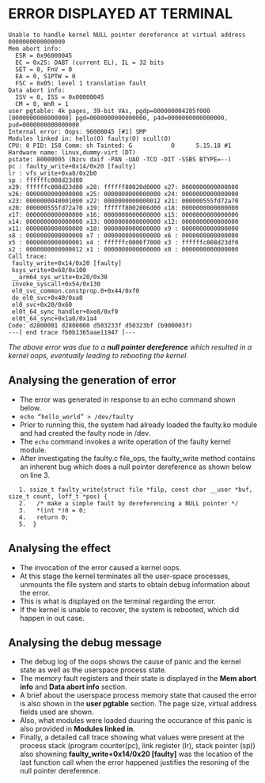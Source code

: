 # ERROR DISPLAYED AT TERMINAL
```
Unable to handle kernel NULL pointer dereference at virtual address 0000000000000000
Mem abort info:
  ESR = 0x96000045
  EC = 0x25: DABT (current EL), IL = 32 bits
  SET = 0, FnV = 0
  EA = 0, S1PTW = 0
  FSC = 0x05: level 1 translation fault
Data abort info:
  ISV = 0, ISS = 0x00000045
  CM = 0, WnR = 1
user pgtable: 4k pages, 39-bit VAs, pgdp=000000004205f000
[0000000000000000] pgd=0000000000000000, p4d=0000000000000000, pud=0000000000000000
Internal error: Oops: 96000045 [#1] SMP
Modules linked in: hello(O) faulty(O) scull(O)
CPU: 0 PID: 158 Comm: sh Tainted: G           O      5.15.18 #1
Hardware name: linux,dummy-virt (DT)
pstate: 80000005 (Nzcv daif -PAN -UAO -TCO -DIT -SSBS BTYPE=--)
pc : faulty_write+0x14/0x20 [faulty]
lr : vfs_write+0xa8/0x2b0
sp : ffffffc008d23d80
x29: ffffffc008d23d80 x28: ffffff80020d0000 x27: 0000000000000000
x26: 0000000000000000 x25: 0000000000000000 x24: 0000000000000000
x23: 0000000040001000 x22: 0000000000000012 x21: 000000555fd72a70
x20: 000000555fd72a70 x19: ffffff8002006d00 x18: 0000000000000000
x17: 0000000000000000 x16: 0000000000000000 x15: 0000000000000000
x14: 0000000000000000 x13: 0000000000000000 x12: 0000000000000000
x11: 0000000000000000 x10: 0000000000000000 x9 : 0000000000000000
x8 : 0000000000000000 x7 : 0000000000000000 x6 : 0000000000000000
x5 : 0000000000000001 x4 : ffffffc0006f7000 x3 : ffffffc008d23df0
x2 : 0000000000000012 x1 : 0000000000000000 x0 : 0000000000000000
Call trace:
 faulty_write+0x14/0x20 [faulty]
 ksys_write+0x68/0x100
 __arm64_sys_write+0x20/0x30
 invoke_syscall+0x54/0x130
 el0_svc_common.constprop.0+0x44/0xf0
 do_el0_svc+0x40/0xa0
 el0_svc+0x20/0x60
 el0t_64_sync_handler+0xe8/0xf0
 el0t_64_sync+0x1a0/0x1a4
Code: d2800001 d2800000 d503233f d50323bf (b900003f) 
---[ end trace fb0b1365aae11947 ]---
```

_The above error was due to a **null pointer dereference** which resulted in a kernel oops, eventually leading to rebooting the kernel_

## Analysing the generation of error
- The error was generated in response to an echo command shown below.
- ```echo “hello_world” > /dev/faulty```
- Prior to running this, the system had already loaded the faulty.ko module and had created the faulty node in /dev.
- The ```echo``` command invokes a write operation of the faulty kernel module.
- After investigating the faulty.c file_ops, the faulty_write method contains an inherent bug which does a null pointer dereference as shown below on line 3.
```
   1. ssize_t faulty_write(struct file *filp, const char __user *buf, size_t count, loff_t *pos) {
   2.   /* make a simple fault by dereferencing a NULL pointer */
   3.   *(int *)0 = 0;
   4.   return 0;
   5.  }
```  

## Analysing the effect
- The invocation of the error caused a kernel oops. 
- At this stage the kernel terminates all the user-space processes, unmounts the file system and starts to obtain debug information about the error.
- This is what is displayed on the terminal regarding the error.
- If the kernel is unable to recover, the system is rebooted, which did happen in out case.

## Analysing the debug message
- The debug log of the oops shows the cause of panic and the kernel state as well as the userspace process state.
- The memory fault registers and their state is displayed in the **Mem abort info** and  **Data abort info** section.
- A brief about the userspace process memory state that caused the error is also shown in the **user pgtable** section. The page size, virtual address fields used are shown.
- Also, what modules were loaded duuring the occurance of this panic is also provided in **Modules linked in**.
- Finally, a detailed call trace showing what values were present at the process stack (program counter(pc), link register (lr), stack pointer (sp)) also showning **faulty_write+0x14/0x20 [faulty]** was the location of the last function call when the error happened justifies the resoning of the null pointer dereference.


